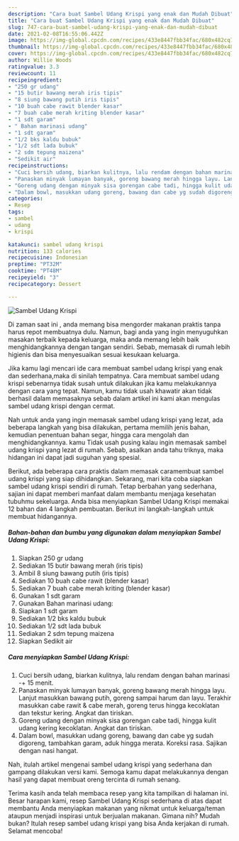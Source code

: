 ```yaml
---
description: "Cara buat Sambel Udang Krispi yang enak dan Mudah Dibuat"
title: "Cara buat Sambel Udang Krispi yang enak dan Mudah Dibuat"
slug: 747-cara-buat-sambel-udang-krispi-yang-enak-dan-mudah-dibuat
date: 2021-02-08T16:55:06.442Z
image: https://img-global.cpcdn.com/recipes/433e8447fbb34fac/680x482cq70/sambel-udang-krispi-foto-resep-utama.jpg
thumbnail: https://img-global.cpcdn.com/recipes/433e8447fbb34fac/680x482cq70/sambel-udang-krispi-foto-resep-utama.jpg
cover: https://img-global.cpcdn.com/recipes/433e8447fbb34fac/680x482cq70/sambel-udang-krispi-foto-resep-utama.jpg
author: Willie Woods
ratingvalue: 3.3
reviewcount: 11
recipeingredient:
- "250 gr udang"
- "15 butir bawang merah iris tipis"
- "8 siung bawang putih iris tipis"
- "10 buah cabe rawit blender kasar"
- "7 buah cabe merah kriting blender kasar"
- "1 sdt garam"
- " Bahan marinasi udang"
- "1 sdt garam"
- "1/2 bks kaldu bubuk"
- "1/2 sdt lada bubuk"
- "2 sdm tepung maizena"
- "Sedikit air"
recipeinstructions:
- "Cuci bersih udang, biarkan kulitnya, lalu rendam dengan bahan marinasi -+ 15 menit."
- "Panaskan minyak lumayan banyak, goreng bawang merah hingga layu. Lanjut masukkan bawang putih, goreng sampai harum dan layu. Terakhir masukkan cabe rawit &amp; cabe merah, goreng terus hingga kecoklatan dan tekstur kering. Angkat dan tiriskan."
- "Goreng udang dengan minyak sisa gorengan cabe tadi, hingga kulit udang kering kecoklatan. Angkat dan tiriskan."
- "Dalam bowl, masukkan udang goreng, bawang dan cabe yg sudah digoreng, tambahkan garam, aduk hingga merata. Koreksi rasa. Sajikan dengan nasi hangat."
categories:
- Resep
tags:
- sambel
- udang
- krispi

katakunci: sambel udang krispi 
nutrition: 133 calories
recipecuisine: Indonesian
preptime: "PT32M"
cooktime: "PT48M"
recipeyield: "3"
recipecategory: Dessert

---
```



![Sambel Udang Krispi](https://img-global.cpcdn.com/recipes/433e8447fbb34fac/680x482cq70/sambel-udang-krispi-foto-resep-utama.jpg)

Di zaman  saat ini , anda memang bisa mengorder makanan praktis tanpa harus repot membuatnya dulu. Namun, bagi anda yang ingin menyuguhkan masakan terbaik kepada keluarga, maka anda memang lebih baik menghidangkannya dengan tangan sendiri. Sebab, memasak di rumah lebih higienis dan bisa menyesuaikan sesuai kesukaan keluarga.

Jika kamu lagi mencari ide cara membuat sambel udang krispi yang enak dan sederhana,maka di sinilah tempatnya. Cara membuat sambel udang krispi  sebenarnya tidak susah untuk dilakukan jika kamu melakukannya dengan cara yang tepat. Namun, kamu tidak usah khawatir akan tidak berhasil dalam memasaknya 
sebab dalam artikel ini kami akan mengulas sambel udang krispi dengan cermat.  



Nah untuk anda yang ingin memasak sambel udang krispi yang lezat, ada beberapa langkah yang bisa dilakukan, pertama memilih jenis bahan, kemudian penentuan bahan segar, hingga cara mengolah dan menghidangkannya. kamu Tidak usah pusing kalau ingin memasak sambel udang krispi yang lezat di rumah. Sebab, asalkan anda  tahu triknya, maka hidangan ini dapat jadi suguhan yang spesial.

Berikut, ada beberapa cara praktis  dalam memasak caramembuat sambel udang krispi yang siap dihidangkan. Sekarang, mari kita coba siapkan sambel udang krispi sendiri di rumah. Tetap berbahan yang sederhana, sajian ini dapat memberi manfaat dalam membantu menjaga kesehatan tubuhmu sekeluarga. Anda bisa menyiapkan Sambel Udang Krispi memakai 12 bahan dan 4 langkah pembuatan. Berikut ini langkah-langkah untuk membuat hidangannya.

<!--inarticleads1-->

##### Bahan-bahan dan bumbu yang digunakan dalam menyiapkan Sambel Udang Krispi:

1. Siapkan 250 gr udang
1. Sediakan 15 butir bawang merah (iris tipis)
1. Ambil 8 siung bawang putih (iris tipis)
1. Sediakan 10 buah cabe rawit (blender kasar)
1. Sediakan 7 buah cabe merah kriting (blender kasar)
1. Gunakan 1 sdt garam
1. Gunakan  Bahan marinasi udang:
1. Siapkan 1 sdt garam
1. Sediakan 1/2 bks kaldu bubuk
1. Sediakan 1/2 sdt lada bubuk
1. Sediakan 2 sdm tepung maizena
1. Siapkan Sedikit air




<!--inarticleads2-->

##### Cara menyiapkan Sambel Udang Krispi:

1. Cuci bersih udang, biarkan kulitnya, lalu rendam dengan bahan marinasi -+ 15 menit.
1. Panaskan minyak lumayan banyak, goreng bawang merah hingga layu. Lanjut masukkan bawang putih, goreng sampai harum dan layu. Terakhir masukkan cabe rawit &amp; cabe merah, goreng terus hingga kecoklatan dan tekstur kering. Angkat dan tiriskan.
1. Goreng udang dengan minyak sisa gorengan cabe tadi, hingga kulit udang kering kecoklatan. Angkat dan tiriskan.
1. Dalam bowl, masukkan udang goreng, bawang dan cabe yg sudah digoreng, tambahkan garam, aduk hingga merata. Koreksi rasa. Sajikan dengan nasi hangat.




Nah, itulah artikel mengenai  sambel udang krispi  yang sederhana dan gampang dilakukan versi kami. Semoga kamu dapat melakukannya dengan hasil yang dapat membuat oreng tercinta di rumah senang. 

Terima kasih anda telah membaca resep yang kita tampilkan di halaman ini. Besar harapan kami, resep  Sambel Udang Krispi sederhana di atas dapat membantu Anda menyiapkan makanan yang nikmat untuk keluarga/teman ataupun menjadi inspirasi untuk berjualan makanan. Gimana nih? Mudah bukan? Itulah resep sambel udang krispi yang bisa Anda kerjakan di rumah. Selamat mencoba!

